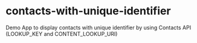 # contacts-with-unique-identifier
Demo App to display contacts with unique identifier by using Contacts API (LOOKUP_KEY and CONTENT_LOOKUP_URI)

